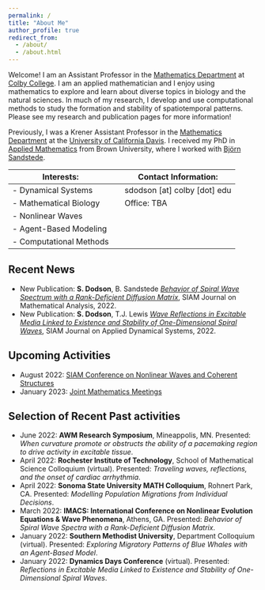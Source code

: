 ```yaml
---
permalink: /
title: "About Me"
author_profile: true
redirect_from:
  - /about/
  - /about.html
---
```


Welcome! I am an Assistant Professor in the [Mathematics Department](https://www.colby.edu/math/) at [Colby College](https://www.colby.edu/). I am an applied mathematician and I enjoy using mathematics to explore and learn about diverse topics in biology and the natural sciences. In much of my research, I develop and use computational methods to study the formation and stability of spatiotemporal patterns. Please see my research and publication pages for more information!

Previously, I was a Krener Assistant Professor in the [Mathematics Department](https://www.math.ucdavis.edu/) at the [University of California Davis](https://www.ucdavis.edu/). I received my PhD in [Applied Mathematics](https://appliedmath.brown.edu/) from Brown University, where I worked with [Bj&ouml;rn Sandstede](https://bjornsandstede.com/).


| Interests: |  | Contact Information: |
| --- | -- | --- |
| - Dynamical Systems| | sdodson [at] colby [dot] edu |
| - Mathematical Biology | | Office: TBA |
| - Nonlinear Waves | | |
| - Agent-Based Modeling | | |
| - Computational Methods | | |



Recent News
---
- New Publication: **S. Dodson**, B. Sandstede [*Behavior of Spiral Wave Spectrum with a Rank-Deficient Diffusion Matrix*](https://doi.org/10.1137/21M1455917), SIAM Journal on Mathematical Analysis, 2022.
- New Publication: **S. Dodson**, T.J. Lewis [*Wave Reflections in Excitable Media Linked to Existence and Stability of One-Dimensional Spiral Waves*](https://doi.org/10.1137/21M1425025), SIAM Journal on Applied Dynamical Systems, 2022.


Upcoming Activities
---
- August 2022: [SIAM Conference on Nonlinear Waves and Coherent Structures](https://www.siam.org/conferences/cm/conference/nwcs22)
- January 2023: [Joint Mathematics Meetings](https://www.jointmathematicsmeetings.org//jmm)



Selection of Recent Past activities
---

- June 2022: **AWM Research Symposium**, Mineappolis, MN. Presented: _When curvature promote or obstructs the ability of a pacemaking region to drive activity in excitable tissue_.
- April 2022: **Rochester Institute of Technology**, School of Mathematical Science Colloquium (virtual). Presented: _Traveling waves, reflections, and the onset of cardiac arrhythmia_.
- April 2022: **Sonoma State University MATH Colloquium**, Rohnert Park, CA. Presented: _Modelling Population Migrations from Individual Decisions_.
- March 2022: **IMACS: International Conference on Nonlinear Evolution Equations & Wave Phenomena**, Athens, GA. Presented: _Behavior of Spiral Wave Spectra with a Rank-Deficient Diffusion Matrix_.
- January 2022: **Southern Methodist University**, Department Colloquium (virtual). Presented: _Exploring Migratory Patterns of Blue Whales with an Agent-Based Model_.
- January 2022: **Dynamics Days Conference** (virtual). Presented: _Reflections in Excitable Media Linked to Existence and Stability of One-Dimensional Spiral Waves_.
